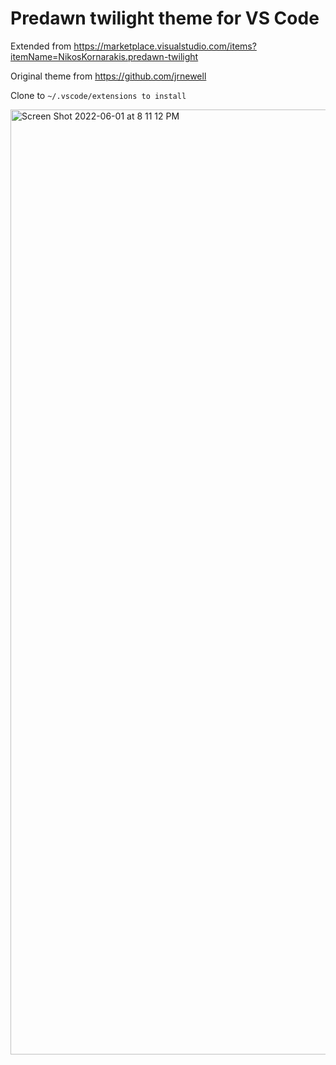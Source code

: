 # Predawn twilight theme for VS Code

Extended from https://marketplace.visualstudio.com/items?itemName=NikosKornarakis.predawn-twilight

Original theme from https://github.com/jrnewell

Clone to `~/.vscode/extensions to install`

<img width="1512" alt="Screen Shot 2022-06-01 at 8 11 12 PM" src="https://user-images.githubusercontent.com/4000247/171544990-1cb1c4ff-6034-4c84-8cc2-0ae621053a44.png">
